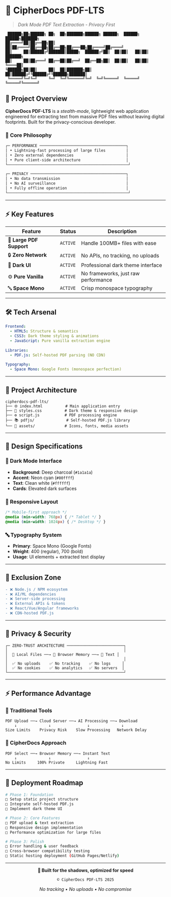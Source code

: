 # 🌙 CipherDocs PDF-LTS
> *Dark Mode PDF Text Extraction - Privacy First*

```
 ██████╗██╗██████╗ ██╗  ██╗███████╗██████╗ ██████╗  ██████╗  ██████╗███████╗
██╔════╝██║██╔══██╗██║  ██║██╔════╝██╔══██╗██╔══██╗██╔═══██╗██╔════╝██╔════╝
██║     ██║██████╔╝███████║█████╗  ██████╔╝██║  ██║██║   ██║██║     ███████╗
██║     ██║██╔═══╝ ██╔══██║██╔══╝  ██╔══██╗██║  ██║██║   ██║██║     ╚════██║
╚██████╗██║██║     ██║  ██║███████╗██║  ██║██████╔╝╚██████╔╝╚██████╗███████║
 ╚═════╝╚═╝╚═╝     ╚═╝  ╚═╝╚══════╝╚═╝  ╚═╝╚═════╝  ╚═════╝  ╚═════╝╚══════╝
```

## 🔮 **Project Overview**

**CipherDocs PDF-LTS** is a *stealth-mode*, lightweight web application engineered for extracting text from massive PDF files without leaving digital footprints. Built for the privacy-conscious developer.

### 🎯 **Core Philosophy**
```bash
┌─ PERFORMANCE ──────────────────────────────────────┐
│ • Lightning-fast processing of large files         │
│ • Zero external dependencies                       │
│ • Pure client-side architecture                    │
└─────────────────────────────────────────────────────┘

┌─ PRIVACY ──────────────────────────────────────────┐
│ • No data transmission                             │
│ • No AI surveillance                               │
│ • Fully offline operation                          │
└─────────────────────────────────────────────────────┘
```

---

## ⚡ **Key Features**

| Feature | Status | Description |
|---------|--------|-------------|
| 🚀 **Large PDF Support** | `ACTIVE` | Handle 100MB+ files with ease |
| 🔒 **Zero Network** | `ACTIVE` | No APIs, no tracking, no uploads |
| 🎨 **Dark UI** | `ACTIVE` | Professional dark theme interface |
| ⚙️ **Pure Vanilla** | `ACTIVE` | No frameworks, just raw performance |
| 🔤 **Space Mono** | `ACTIVE` | Crisp monospace typography |

---

## 🛠️ **Tech Arsenal**

```yaml
Frontend:
  - HTML5: Structure & semantics
  - CSS3: Dark theme styling & animations
  - JavaScript: Pure vanilla extraction engine
  
Libraries:
  - PDF.js: Self-hosted PDF parsing (NO CDN)
  
Typography:
  - Space Mono: Google Fonts (monospace perfection)
```

---

## 📂 **Project Architecture**

```
cipherdocs-pdf-lts/
├── 🌐 index.html          # Main application entry
├── 🎨 styles.css          # Dark theme & responsive design
├── ⚙️ script.js           # PDF processing engine
├── 📚 pdfjs/              # Self-hosted PDF.js library
└── 🎯 assets/             # Icons, fonts, media assets
```

---

## 🎨 **Design Specifications**

### **🌙 Dark Mode Interface**
- **Background**: Deep charcoal (`#1a1a1a`)
- **Accent**: Neon cyan (`#00ffff`)
- **Text**: Clean white (`#ffffff`)
- **Cards**: Elevated dark surfaces

### **📱 Responsive Layout**
```css
/* Mobile-first approach */
@media (min-width: 768px) { /* Tablet */ }
@media (min-width: 1024px) { /* Desktop */ }
```

### **🔤 Typography System**
- **Primary**: Space Mono (Google Fonts)
- **Weight**: 400 (regular), 700 (bold)
- **Usage**: UI elements + extracted text display

---

## 🚫 **Exclusion Zone**

```diff
- ❌ Node.js / NPM ecosystem
- ❌ AI/ML dependencies  
- ❌ Server-side processing
- ❌ External APIs & tokens
- ❌ React/Vue/Angular frameworks
- ❌ CDN-hosted PDF.js
```

---

## 🔐 **Privacy & Security**

```
┌─ ZERO-TRUST ARCHITECTURE ─────────────────────────┐
│                                                   │
│  📁 Local Files ──→ 🧠 Browser Memory ──→ 📄 Text │
│                                                   │
│  ✅ No uploads    ✅ No tracking    ✅ No logs     │
│  ✅ No cookies    ✅ No analytics   ✅ No servers  │
└───────────────────────────────────────────────────┘
```

---

## ⚡ **Performance Advantage**

### **🐌 Traditional Tools**
```
PDF Upload ──→ Cloud Server ──→ AI Processing ──→ Download
    ↓              ↓                ↓              ↓
Size Limits    Privacy Risk    Slow Processing   Network Delay
```

### **🚀 CipherDocs Approach**
```
PDF Select ──→ Browser Memory ──→ Instant Text
    ↓              ↓                ↓
No Limits     100% Private     Lightning Fast
```

---

## 🚀 **Deployment Roadmap**

```bash
# Phase 1: Foundation
□ Setup static project structure
□ Integrate self-hosted PDF.js
□ Implement dark theme UI

# Phase 2: Core Features  
□ PDF upload & text extraction
□ Responsive design implementation
□ Performance optimization for large files

# Phase 3: Polish
□ Error handling & user feedback
□ Cross-browser compatibility testing
□ Static hosting deployment (GitHub Pages/Netlify)
```

---

<div align="center">

**🌙 Built for the shadows, optimized for speed**

`© CipherDocs PDF-LTS 2025`

*No tracking • No uploads • No compromise*

</div>